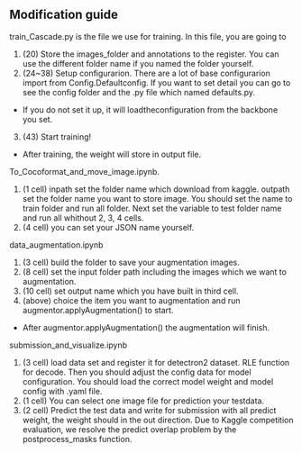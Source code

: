 ## Modification guide


train_Cascade.py is the file we use for training. In this file, you are going to 
1. (20) Store the images_folder and annotations to the register. You can use the different folder name if you named the folder yourself. 
2. (24~38) Setup configurarion. There are a lot of base configurarion import from Config.Defaultconfig. If you want to set detail you can go to see the config folder and the .py file which named defaults.py.
* If you do not set it up, it will loadtheconfiguration from the backbone you set.
3. (43) Start training!
* After training, the weight will store in output file.

To_Cocoformat_and_move_image.ipynb. 
1. (1 cell) inpath set the folder name which download from kaggle. outpath set the folder name you want to store image. You should set the name to train folder and run all folder. Next set the variable to test folder name and run all whithout 2, 3, 4 cells.
2. (4 cell) you can set your JSON name yourself.

data_augmentation.ipynb
1. (3 cell) build the folder to save your augmentation images.
2. (8 cell) set the input folder path including the images which we want to augmentation.
3. (10 cell) set output name which you have built in third cell.
4. (above) choice the item you want to augmentation and run augmentor.applyAugmentation() to start.
* After augmentor.applyAugmentation() the augmentation will finish.

submission_and_visualize.ipynb
1. (3 cell) load data set and register it for detectron2 dataset. RLE function for decode. Then you should adjust the config data for model configuration. You should load the correct model weight and model config with .yaml file. 
2. (1 cell) You can select one image file for prediction your testdata.
3. (2 cell) Predict the test data and write for submission with all predict weight, the weight should in the out direction. Due to Kaggle competition evaluation, we resolve the predict overlap problem by the postprocess_masks function.  
